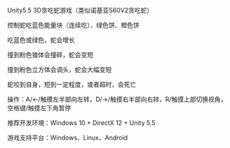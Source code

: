 Unity5.5 3D贪吃蛇游戏（类似诺基亚S60V2贪吃蛇）

控制蛇吃蓝色能量块（连续吃）、绿色饼、橙色饼

吃蓝色或绿色，蛇会增长

撞到粉色锥体会撞碎，蛇会变短

撞到粉色立方体会调头，蛇会大幅变短

蛇咬到自身，短到一定程度，或者超时，会死亡

操作：A/←/触摸左半部向左转，D/→/触摸右半部向右转，R/触摸上部切换视角，空格键/触摸左下角暂停

推荐开发环境：Windows 10 + DirectX 12 + Unity 5.5

游戏支持平台：Windows、Linux、Android
